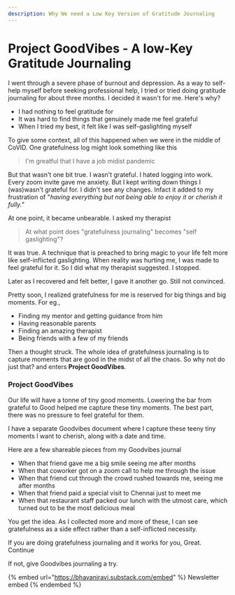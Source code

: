 ```yaml
---
description: Why We need a Low Key Version of Gratitude Journaling
---
```


# Project GoodVibes - A low-Key Gratitude Journaling

I went through a severe phase of burnout and depression. As a way to self-help myself before seeking professional help, I tried or tried doing gratitude journaling for about three months. I decided it wasn't for me. Here's why?

* I had nothing to feel gratitude for
* It was hard to find things that genuinely made me feel grateful
* When I tried my best, it felt like I was self-gaslighting myself

To give some context, all of this happened when we were in the middle of CoVID. One gratefulness log might look something like this

> I'm greatful that I have a job midist pandemic

But that wasn't one bit true. I wasn't grateful. I hated logging into work. Every zoom invite gave me anxiety. But I kept writing down things I (was)wasn't grateful for. I didn't see any changes. Infact it added to my frustration of "_having everything but not being able to enjoy it or cherish it fully."_

At one point, it became unbearable. I asked my therapist

> At what point does "gratefulness journaling" becomes "self gaslighting"?

It was true. A technique that is preached to bring magic to your life felt more like self-inflicted gaslighting. When reality was hurting me, I was made to feel grateful for it. So I did what my therapist suggested. I stopped.

Later as I recovered and felt better, I gave it another go. Still not convinced.

Pretty soon, I realized gratefulness for me is reserved for big things and big moments. For eg.,

* Finding my mentor and getting guidance from him
* Having reasonable parents
* Finding an amazing therapist
* Being friends with a few of my friends

Then a thought struck. The whole idea of gratefulness journaling is to capture moments that are good in the midst of all the chaos. So why not do just that? and enters **Project GoodVibes**.

### Project GoodVibes

Our life will have a tonne of tiny good moments. Lowering the bar from grateful to Good helped me capture these tiny moments. The best part, there was no pressure to feel grateful for them.

I have a separate Goodvibes document where I capture these teeny tiny moments I want to cherish, along with a date and time.

Here are a few shareable pieces from my Goodvibes journal

* When that friend gave me a big smile seeing me after months
* When that coworker got on a zoom call to help me through the issue
* When that friend cut through the crowd rushed towards me, seeing me after months
* When that friend paid a special visit to Chennai just to meet me
* When that restaurant staff packed our lunch with the utmost care, which turned out to be the most delicious meal

You get the idea. As I collected more and more of these, I can see gratefulness as a side effect rather than a self-inflicted necessity.

If you are doing gratefulness journaling and it works for you, Great. Continue

If not, give Goodvibes journaling a try.



{% embed url="https://bhavaniravi.substack.com/embed" %}
Newsletter embed
{% endembed %}
